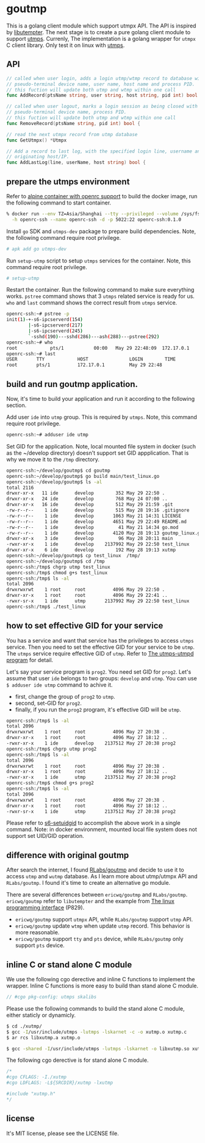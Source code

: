# goutmp

This is a golang client module which support utmpx API. The API is inspired by [libutempter](https://manpages.ubuntu.com/manpages/lunar/en/man3/utempter.3.html). The next stage is to create a pure golang client module to support [utmps](https://skarnet.org/software/utmps/). Currenly, The implementation is a golang wrapper for `utmpx` C client library. Only test it on linux with [utmps](https://skarnet.org/software/utmps/).

## API

```go
// called when user login, adds a login utmp/wtmp record to database with the specified
// pseudo-terminal device name, user name, host name and process PID.
// this fuction will update both utmp and wtmp within one call
func AddRecord(ptsName string, user string, host string, pid int) bool {

// called when user logout, marks a login session as being closed with the specified
// pseudo-terminal device name, process PID.
// this fuction will update both utmp and wtmp within one call
func RemoveRecord(ptsName string, pid int) bool {

// read the next utmpx record from utmp database
func GetUtmpx() *Utmpx

// Add a record to last log, with the specified login line, username and
// originating host/IP.
func AddLastLog(line, userName, host string) bool {

```
## prepare the utmps environment 

Refer to [alpine container with openrc support](https://github.com/ericwq/s6) to build the docker image, run the following command to start container.
```sh
% docker run --env TZ=Asia/Shanghai --tty --privileged --volume /sys/fs/cgroup:/sys/fs/cgroup:ro \
  -h openrc-ssh --name openrc-ssh -d -p 5022:22 openrc-ssh:0.1.0
```

Install `go` SDK and `utmps-dev` package to prepare build dependencies. Note, the following command require root privilege.
```sh
# apk add go utmps-dev
```

Run `setup-utmp` script to setup `utmps` services for the container. Note, this command require root privilege.
```sh
# setup-utmp
```

Restart the container. Run the following command to make sure everything works. `pstree` command shows that 3 `utmps` related service is ready for us. `who` and `last` command shows the correct result from `utmps` service.

```sh
openrc-ssh:~# pstree -p
init(1)-+-s6-ipcserverd(154)
        |-s6-ipcserverd(217)
        |-s6-ipcserverd(245)
        `-sshd(190)---sshd(286)---ash(288)---pstree(292)
openrc-ssh:~# who
root            pts/1           00:00   May 29 22:48:09  172.17.0.1
openrc-ssh:~# last
USER       TTY            HOST               LOGIN        TIME
root       pts/1          172.17.0.1         May 29 22:48
```

## build and run goutmp application.

Now, it's time to build your application and run it according to the following section.

Add user `ide` into `utmp` group. This is required by `utmps`. Note, this command require root privilege.

```sh
openrc-ssh:~# adduser ide utmp
```

Set GID for the application. Note, local mounted file system in docker (such as the ~/develop directory) doesn't support set GID appplication. That is why we move it to the `/tmp` directory.

```sh
openrc-ssh:~/develop/goutmp$ cd goutmp
openrc-ssh:~/develop/goutmp$ go build main/test_linux.go
openrc-ssh:~/develop/goutmp$ ls -al
total 2116
drwxr-xr-x   11 ide      develop        352 May 29 22:50 .
drwxr-xr-x   24 ide      develop        768 May 24 07:00 ..
drwxr-xr-x   16 ide      develop        512 May 29 21:59 .git
-rw-r--r--    1 ide      develop        515 May 28 19:16 .gitignore
-rw-r--r--    1 ide      develop       1063 May 21 14:31 LICENSE
-rw-r--r--    1 ide      develop       4651 May 29 22:49 README.md
-rw-r--r--    1 ide      develop         41 May 21 14:34 go.mod
-rw-r--r--    1 ide      develop       4120 May 28 19:13 goutmp_linux.go
drwxr-xr-x    3 ide      develop         96 May 28 20:11 main
-rwxr-xr-x    1 ide      develop    2137992 May 29 22:50 test_linux
drwxr-xr-x    6 ide      develop        192 May 28 19:13 xutmp
openrc-ssh:~/develop/goutmp$ cp test_linux  /tmp/
openrc-ssh:~/develop/goutmp$ cd /tmp
openrc-ssh:/tmp$ chgrp utmp test_linux
openrc-ssh:/tmp$ chmod g+s test_linux
openrc-ssh:/tmp$ ls -al
total 2096
drwxrwxrwt    1 root     root          4096 May 29 22:50 .
drwxr-xr-x    1 root     root          4096 May 29 22:41 ..
-rwxr-sr-x    1 ide      utmp       2137992 May 29 22:50 test_linux
openrc-ssh:/tmp$ ./test_linux
```

## how to set effective GID for your service
You has a service and want that service has the privileges to access `utmps` service. Then you need to set the effective GID for your service to be `utmp`. The `utmps` service require effective GID of `utmp`. Refer to [The utmps-utmpd program](https://skarnet.org/software/utmps/utmps-utmpd.html) for detail.

Let's say your service program is `prog2`. You need set GID for `prog2`. Let's assume that user `ide` belongs to two groups: `develop` and `utmp`. You can use `$ adduser ide utmp` command to achive it.

- first, change the group of `prog2` to `utmp`.
- second, set-GID for `prog2`.
- finally, if you run the `prog2` program, it's effective GID will be `utmp`.

```sh
openrc-ssh:/tmp$ ls -al
total 2096
drwxrwxrwt    1 root     root          4096 May 27 20:38 .
drwxr-xr-x    1 root     root          4096 May 27 18:12 ..
-rwxr-xr-x    1 ide      develop    2137512 May 27 20:38 prog2
openrc-ssh:/tmp$ chgrp utmp prog2
openrc-ssh:/tmp$ ls -al
total 2096
drwxrwxrwt    1 root     root          4096 May 27 20:38 .
drwxr-xr-x    1 root     root          4096 May 27 18:12 ..
-rwxr-xr-x    1 ide      utmp       2137512 May 27 20:38 prog2
openrc-ssh:/tmp$ chmod g+s prog2
openrc-ssh:/tmp$ ls -al
total 2096
drwxrwxrwt    1 root     root          4096 May 27 20:38 .
drwxr-xr-x    1 root     root          4096 May 27 18:12 ..
-rwxr-sr-x    1 ide      utmp       2137512 May 27 20:38 prog2
```

Please refer to [s6-setuidgid](https://skarnet.org/software/s6/s6-setuidgid.html) to accomplish the above work in a single command. Note: in docker environment, mounted local file system does not support set UID/GID operation.

## difference with original goutmp

After search the internet, I found [RLabs/goutmp](https://gogs.blitter.com/RLabs/goutmp) and decide to use it to access `utmp` and `wutmp` database. As I learn more about utmp/utmpx API and `RLabs/goutmp`. I found it's time to create an alternative go module.

There are several differences between `ericwq/goutmp` and `RLabs/goutmp`. `ericwq/goutmp` refer to `libutempter` and the example from [The linux programming interface](https://www.oreilly.com/library/view/the-linux-programming/9781593272203/) (P829).

- `ericwq/goutmp` support `utmpx` API, while `RLabs/goutmp` support `utmp` API.
- `ericwq/goutmp` update `wtmp` when update `utmp` record. This behavior is more reasonable.
- `ericwq/goutmp` support `tty` and `pts` device, while `RLabs/goutmp` only support `pts` device.

## inline C or stand alone C module
We use the following cgo derective and inline C functions to implement the wrapper. Inline C functions is more easy to build than stand alone C module.
```c
// #cgo pkg-config: utmps skalibs
```

Please use the following commands to build the stand alone C module, either staticly or dynamicly.
```sh
$ cd ./xutmp/
$ gcc -I/usr/include/utmps -lutmps -lskarnet -c -o xutmp.o xutmp.c
$ ar rcs libxutmp.a xutmp.o
```

```sh
$ gcc -shared -I/usr/include/utmps -lutmps -lskarnet -o libxutmp.so xutmp.c
```

The following cgo derective is for stand alone C module.
```c
/*
#cgo CFLAGS: -I./xutmp
#cgo LDFLAGS: -L${SRCDIR}/xutmp -lxutmp

#include "xutmp.h"
*/
```
## license

It's MIT license, please see the LICENSE file.

